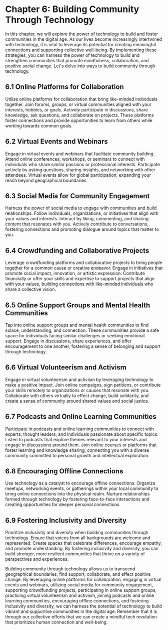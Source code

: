 Chapter 6: Building Community Through Technology
================================================

In this chapter, we will explore the power of technology to build and foster communities in the digital age. As our lives become increasingly intertwined with technology, it is vital to leverage its potential for creating meaningful connections and supporting collective well-being. By implementing these strategies, you can harness the power of technology to build and strengthen communities that promote mindfulness, collaboration, and positive social change. Let's delve into ways to build community through technology.

6.1 Online Platforms for Collaboration
--------------------------------------

Utilize online platforms for collaboration that bring like-minded individuals together. Join forums, groups, or virtual communities aligned with your interests, hobbies, or goals. Actively participate in discussions, share knowledge, ask questions, and collaborate on projects. These platforms foster connections and provide opportunities to learn from others while working towards common goals.

6.2 Virtual Events and Webinars
-------------------------------

Engage in virtual events and webinars that facilitate community building. Attend online conferences, workshops, or seminars to connect with individuals who share similar passions or professional interests. Participate actively by asking questions, sharing insights, and networking with other attendees. Virtual events allow for global participation, expanding your reach beyond geographical boundaries.

6.3 Social Media for Community Engagement
-----------------------------------------

Harness the power of social media to engage with communities and build relationships. Follow individuals, organizations, or initiatives that align with your values and interests. Interact by liking, commenting, and sharing content that resonates with you. Actively contribute to conversations, fostering connections and promoting dialogue around topics that matter to you.

6.4 Crowdfunding and Collaborative Projects
-------------------------------------------

Leverage crowdfunding platforms and collaborative projects to bring people together for a common cause or creative endeavor. Engage in initiatives that promote social impact, innovation, or artistic expression. Contribute financially or offer your skills and expertise to support projects that align with your values, building connections with like-minded individuals who share a collective vision.

6.5 Online Support Groups and Mental Health Communities
-------------------------------------------------------

Tap into online support groups and mental health communities to find solace, understanding, and connection. These communities provide a safe space for individuals facing similar challenges or seeking emotional support. Engage in discussions, share experiences, and offer encouragement to one another, fostering a sense of belonging and support through technology.

6.6 Virtual Volunteerism and Activism
-------------------------------------

Engage in virtual volunteerism and activism by leveraging technology to make a positive impact. Join online campaigns, sign petitions, or contribute your skills remotely to organizations or causes that resonate with you. Collaborate with others virtually to effect change, build solidarity, and create a sense of community around shared values and social justice.

6.7 Podcasts and Online Learning Communities
--------------------------------------------

Participate in podcasts and online learning communities to connect with experts, thought leaders, and individuals passionate about specific topics. Listen to podcasts that explore themes relevant to your interests and engage in discussions around them. Join online courses or platforms that foster learning and knowledge sharing, connecting you with a diverse community committed to personal growth and intellectual exploration.

6.8 Encouraging Offline Connections
-----------------------------------

Use technology as a catalyst to encourage offline connections. Organize meetups, networking events, or gatherings within your local community to bring online connections into the physical realm. Nurture relationships formed through technology by fostering face-to-face interactions and creating opportunities for deeper personal connections.

6.9 Fostering Inclusivity and Diversity
---------------------------------------

Prioritize inclusivity and diversity when building communities through technology. Ensure that voices from all backgrounds are welcome and represented. Create spaces that celebrate differences, encourage empathy, and promote understanding. By fostering inclusivity and diversity, you can build stronger, more resilient communities that thrive on a variety of perspectives and experiences.

Building community through technology allows us to transcend geographical boundaries, find support, collaborate, and effect positive change. By leveraging online platforms for collaboration, engaging in virtual events and webinars, utilizing social media for community engagement, supporting crowdfunding projects, participating in online support groups, practicing virtual volunteerism and activism, joining podcasts and online learning communities, encouraging offline connections, and fostering inclusivity and diversity, we can harness the potential of technology to build vibrant and supportive communities in the digital age. Remember that it is through our collective efforts that we can create a mindful tech revolution that prioritizes human connection and well-being.
